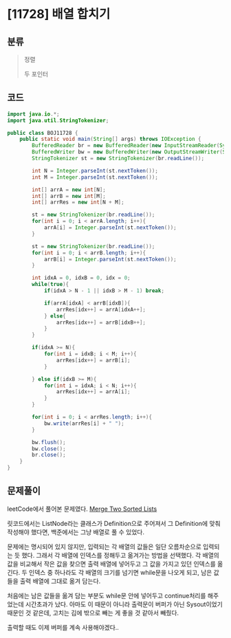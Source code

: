 # [11728] 배열 합치기

## 분류
> 정렬
> 
> 두 포인터

## 코드
```java
import java.io.*;
import java.util.StringTokenizer;

public class BOJ11728 {
    public static void main(String[] args) throws IOException {
        BufferedReader br = new BufferedReader(new InputStreamReader(System.in));
        BufferedWriter bw = new BufferedWriter(new OutputStreamWriter(System.out));
        StringTokenizer st = new StringTokenizer(br.readLine());

        int N = Integer.parseInt(st.nextToken());
        int M = Integer.parseInt(st.nextToken());

        int[] arrA = new int[N];
        int[] arrB = new int[M];
        int[] arrRes = new int[N + M];

        st = new StringTokenizer(br.readLine());
        for(int i = 0; i < arrA.length; i++){
            arrA[i] = Integer.parseInt(st.nextToken());
        }

        st = new StringTokenizer(br.readLine());
        for(int i = 0; i < arrB.length; i++){
            arrB[i] = Integer.parseInt(st.nextToken());
        }

        int idxA = 0, idxB = 0, idx = 0;
        while(true){
            if(idxA > N - 1 || idxB > M - 1) break;

            if(arrA[idxA] < arrB[idxB]){
                arrRes[idx++] = arrA[idxA++];
            } else{
                arrRes[idx++] = arrB[idxB++];
            }
        }

        if(idxA >= N){
            for(int i = idxB; i < M; i++){
                arrRes[idx++] = arrB[i];
            }

        } else if(idxB >= M){
            for(int i = idxA; i < N; i++){
                arrRes[idx++] = arrA[i];
            }
        }

        for(int i = 0; i < arrRes.length; i++){
            bw.write(arrRes[i] + " ");
        }

        bw.flush();
        bw.close();
        br.close();
    }
}
```

## 문제풀이

leetCode에서 풀어본 문제였다. 
[Merge Two Sorted Lists](https://github.com/narinn-star/Algorithm_JAVA/tree/master/LEET21%20Merge%20Two%20Sorted%20Lists)

릿코드에서는 ListNode라는 클래스가 Definition으로 주어져서 그 Definition에 맞춰 작성해야 했다면, 백준에서는 그냥 배열로 풀 수 있었다.

문제에는 명시되어 있지 않지만, 입력되는 각 배열의 값들은 일단 오름차순으로 입력되는 듯 했다. 그래서 각 배열에 인덱스를 정해두고 옮겨가는 방법을 선택했다.
각 배열의 값을 비교해서 작은 값을 찾으면 출력 배열에 넣어두고 그 값을 가지고 있던 인덱스를 옮긴다. 두 인덱스 중 하나라도 각 배열의 크기를 넘기면 while문을 나오게 되고, 남은 값들을 출력 배열에 그대로 옮겨 담는다.

처음에는 남은 값들을 옮겨 담는 부분도 while문 안에 넣어두고 continue처리를 해주었는데 시간초과가 났다. 아마도 이 때문이 아니라 출력문이 버퍼가 아닌 Sysout이었기 때문인 것 같은데, 고치는 김에 밖으로 빼는 게 좋을 것 같아서 빼줬다.

출력할 때도 이제 버퍼를 계속 사용해야겠다..
